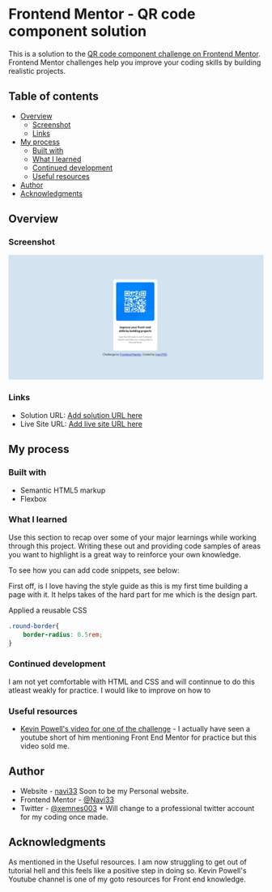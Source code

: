 # Frontend Mentor - QR code component solution

This is a solution to the [QR code component challenge on Frontend Mentor](https://www.frontendmentor.io/challenges/qr-code-component-iux_sIO_H). Frontend Mentor challenges help you improve your coding skills by building realistic projects. 

## Table of contents

- [Overview](#overview)
  - [Screenshot](#screenshot)
  - [Links](#links)
- [My process](#my-process)
  - [Built with](#built-with)
  - [What I learned](#what-i-learned)
  - [Continued development](#continued-development)
  - [Useful resources](#useful-resources)
- [Author](#author)
- [Acknowledgments](#acknowledgments)

## Overview

### Screenshot

![](images/QR%20ss.jpg)

### Links

- Solution URL: [Add solution URL here](https://github.com/Navi33/navi33.github.io.git)
- Live Site URL: [Add live site URL here](https://navi33.github.io/)

## My process

### Built with

- Semantic HTML5 markup
- Flexbox

### What I learned

Use this section to recap over some of your major learnings while working through this project. Writing these out and providing code samples of areas you want to highlight is a great way to reinforce your own knowledge.

To see how you can add code snippets, see below:

First off, is I love having the style guide as this is my first time building a page with it. It helps takes of the hard part for me which is the design part. 

Applied a reusable CSS
```css
.round-border{
    border-radius: 0.5rem;
}
```

### Continued development

I am not yet comfortable with HTML and CSS and will continnue to do this atleast weakly for practice. I would like to improve on how to 

### Useful resources

- [Kevin Powell's video for one of the challenge](https://www.youtube.com/watch?v=KqFAs5d3Yl8&t=358s) - I actually have seen a youtube short of him mentioning Front End Mentor for practice but this video sold me.

## Author

- Website - [navi33](https://navi33.github.io/) Soon to be my Personal website.
- Frontend Mentor - [@Navi33](https://www.frontendmentor.io/profile/Navi33)
- Twitter - [@xemnes003](https://twitter.com/xemnes003) * Will change to a professional twitter account for my coding once made.

## Acknowledgments

As mentioned in the Useful resources. I am now struggling to get out of tutorial hell and this feels like a positive step in doing so. Kevin Powell's Youtube channel is one of my goto resources for Front end knowledge.
